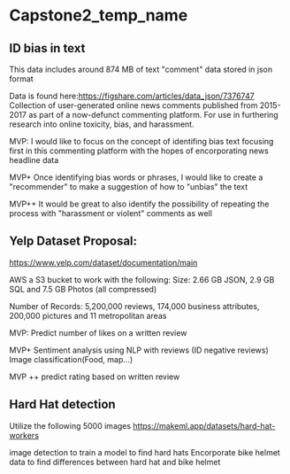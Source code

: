 # Capstone2_temp_name

## ID bias in text

This data includes around 874 MB of text "comment" data stored in json format

Data is found here:https://figshare.com/articles/data_json/7376747
Collection of user-generated online news comments published from 2015-2017 as part of a now-defunct commenting platform. For use in furthering research into online toxicity, bias, and harassment.



MVP: I would like to focus on the concept of identifing bias text focusing first in this commenting platform with the hopes of encorporating news headline data

MVP+ Once identifying bias words or phrases, I would like to create a "recommender" to make a suggestion of how to "unbias" the text

MVP++ It would be great to also identify the possibility of repeating the process with "harassment or violent" comments as well 


## Yelp Dataset Proposal:
https://www.yelp.com/dataset/documentation/main

AWS a S3 bucket to work with the following: 
    Size: 2.66 GB JSON, 2.9 GB SQL and 7.5 GB Photos (all compressed)

Number of Records: 5,200,000 reviews, 174,000 business attributes, 200,000 pictures and 11 metropolitan areas

MVP: Predict number of likes on a written review

MVP+ Sentiment analysis using NLP with reviews (ID negative reviews)
Image classification(Food, map...)

MVP ++ predict rating based on written review


## Hard Hat detection
Utilize the following 5000 images
https://makeml.app/datasets/hard-hat-workers

image detection to train a model to find hard hats
Encorporate bike helmet data to find differences between hard hat and bike helmet
